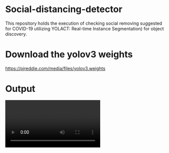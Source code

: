 # Social-distancing-detector
This repository holds the execution of checking social removing suggested for COVID-19 utilizing YOLACT: Real-time Instance Segmentation) for object discovery.

# Download the yolov3 weights  
https://pjreddie.com/media/files/yolov3.weights

# Output

![](https://github.com/Arnavphukan1996/Social-distancing-detector/blob/master/Output/output_MO2oWXGC.compressed.avi)
